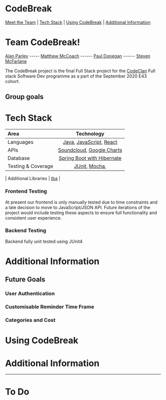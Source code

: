 # CodeBreak
[Meet the Team](https://github.com/stmcf/code-br-/blob/main/README.md#TeamCodeBreak!) | [Tech Stack](https://github.com/stmcf/code-br-/blob/main/README.md#tech-stack) | [Using CodeBreak](https://github.com/stmcf/code-br-/blob/main/README.md#using-code<br>) | [Additional Information](https://github.com/stmcf/code-br-/blob/main/README.md#additional-information)



# Team CodeBreak!

[Alan Parley](https://github.com/AlanParley) ----- [Matthew McCoach](https://github.com/mjmccoach) ------ [Paul Donegan](https://github.com/fatpav) ------ [Steven McFarlane](https://github.com/stmcf)

The CodeBreak project is the final Full Stack project for the [CodeClan](https://codeclan.com) Full stack Software Dev programme as a part of the September 2020 E43 cohort. 

## Group goals



# Tech Stack

|      Area      | Technology  |
| :------------- | :----------: | 
|  Languages | [Java](https://www.java.com/en/), [JavaScript](https://www.javascript.com/),  [React](https://reactjs.org/)  |
|  APIs | [Soundcloud](https://connect.soundcloud.com), [Google Charts](https://developers.google.com/chart)  |
|  Database | [Spring Boot with Hibernate](https://www..org/) |
|  Testing & Coverage | [JUnit](), [Mocha](), []()   |  

|  Additional Libraries   | [tba]() | 



### Frontend Testing

At present our frontend is only manually tested due to time constraints and a late decision to move to JavaScript/JSON API. Future iterations of the project would include testing these aspects to ensure full functionality and consistent user experience.

### Backend Testing

Backend fully unit tested using JUnit4


# Additional Information

## Future Goals

### User Authentication


### Customisable Reminder Time Frame



### Categories and Cost

# Using CodeBreak


# Additional Information

---

# To Do 